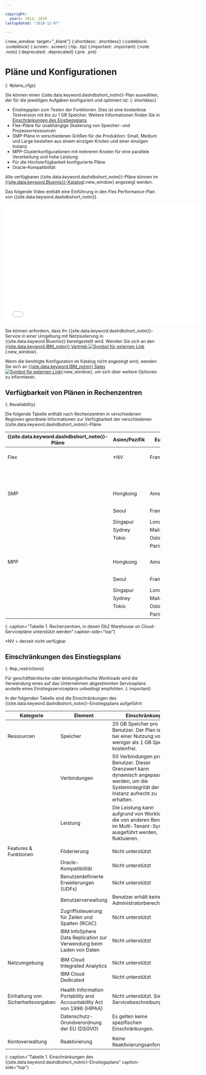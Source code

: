 ```yaml
---

copyright:
  years: 2014, 2019
lastupdated: "2018-12-07"

---
```


<!-- Attribute definitions --> 
{:new_window: target="_blank"}
{:shortdesc: .shortdesc}
{:codeblock: .codeblock}
{:screen: .screen}
{:tip: .tip}
{:important: .important}
{:note: .note}
{:deprecated: .deprecated}
{:pre: .pre}

# Pläne und Konfigurationen
{: #plans_cfgs}

Sie können einen {{site.data.keyword.dashdbshort_notm}}-Plan auswählen, der für die jeweiligen Aufgaben konfiguriert und optimiert ist:
{: shortdesc}

   * Einstiegsplan zum Testen der Funktionen. Dies ist eine kostenlose Testversion mit bis zu 1 GB Speicher. Weitere Informationen finden Sie in [Einschränkungen des Einstiegsplans](#ep_restrictions). 
   * Flex-Pläne für unabhängige Skalierung von Speicher- und Prozessorressourcen
   * SMP-Pläne in verschiedenen Größen für die Produktion: Small, Medium und Large bestehen aus einem einzigen Knoten und einer einzigen Instanz
   * MPP-Clusterkonfigurationen mit mehreren Knoten für eine parallele Verarbeitung und hohe Leistung
   * Für die Hochverfügbarkeit konfigurierte Pläne
   * Oracle-Kompatibilität

Alle verfügbaren {{site.data.keyword.dashdbshort_notm}}-Pläne können im [{{site.data.keyword.Bluemix}}-Katalog](https://console.bluemix.net/catalog/services/db2-warehouse){:new_window} angezeigt werden.
<!--   * Plans configured for data warehouse and online analytical processing (OLAP) workloads: [{{site.data.keyword.dashdbshort_notm}}](https://console.bluemix.net/catalog/services/db2-warehouse){:new_window} -->
<!--   * Plans configured for high-speed, transactional processing (OLTP): [{{site.data.keyword.dashdbshort_notm}} for Transactions](https://console.ng.bluemix.net/catalog/services/dashdb-for-transactions-sql-database){:new_window} -->

Das folgende Video enthält eine Einführung in den Flex Performance-Plan von {{site.data.keyword.dashdbshort_notm}}.

<iframe class="embed-responsive-item" id="youtubeplayer" title="Creating a connection from Cognos Analytics" type="text/html" width="640" height="390" src="//www.youtube.com/embed/59PKSnzNQAg?rel=0" frameborder="0" webkitallowfullscreen mozallowfullscreen allowfullscreen> </iframe>

Sie können anfordern, dass Ihr {{site.data.keyword.dashdbshort_notm}}-Service in einer Umgebung mit Netzisolierung in {{site.data.keyword.Bluemix}} bereitgestellt wird. Wenden Sie sich an den [{{site.data.keyword.IBM_notm}} Vertrieb ![Symbol für externen Link](../../icons/launch-glyph.svg "Symbol für externen Link")](https://www.ibm.com/connect/ibm/us/en/?lnk=fcw){:new_window}.

Wenn die benötigte Konfiguration im Katalog nicht angezeigt wird, wenden Sie sich an [{{site.data.keyword.IBM_notm}} Sales ![Symbol für externen Link](../../icons/launch-glyph.svg "Symbol für externen Link")](https://www.ibm.com/connect/ibm/us/en/?lnk=fcw){:new_window}, um sich über weitere Optionen zu informieren.

## Verfügbarkeit von Plänen in Rechenzentren
{: #availability}

Die folgende Tabelle enthält nach Rechenzentren in verschiedenen Regionen geordnete Informationen zur Verfügbarkeit der verschiedenen {{site.data.keyword.dashdbshort_notm}}-Pläne: 


| {{site.data.keyword.dashdbshort_notm}}-Pläne | Asien/Pazifik | Europa    | Nord-/Mittelamerika     | Südamerika |
|------------------------------|--------------|-----------|-----------------------    |---------------|
| Flex                         | *NV          | Frankfurt | Washington D.C. (Vereinigte Staaten (Osten)) | *NV           |
|                              |              |           | Dallas (Vereinigte Staaten (Süden))         |               |  
|      |||||
| SMP                          | Hongkong    | Amsterdam | Washington D.C. (Vereinigte Staaten (Osten)) | Sao Paulo     |
|                              | Seoul        | Frankfurt | Dallas (Vereinigte Staaten (Süden))         |               | 
|                              | Singapur    | London    | Montreal                  |               | 
|                              | Sydney       | Mailand     | Querétaro                 |               | 
|                              | Tokio        | Oslo      | Toronto                   |               | 
|                              |              | Paris     |                           |               |
|      |||||
| MPP                          | Hongkong    | Amsterdam | Washington D.C. (Vereinigte Staaten (Osten)) | Sao Paulo     |
|                              | Seoul        | Frankfurt | Dallas (Vereinigte Staaten (Süden))         |               | 
|                              | Singapur    | London    | Montreal                  |               | 
|                              | Sydney       | Mailand     | Querétaro                 |               | 
|                              | Tokio        | Oslo      | Toronto                   |               | 
|                              |              | Paris     |                           |               |
{: caption="Tabelle 1. Rechenzentren, in denen Db2 Warehouse on Cloud-Servicepläne unterstützt werden" caption-side="top"}

*NV = derzeit nicht verfügbar

## Einschränkungen des Einstiegsplans
{: #ep_restrictions}

Für geschäftskritische oder leistungskritische Workloads wird die Verwendung eines auf das Unternehmen abgestimmten Serviceplans anstelle eines Einstiegsserviceplans unbedingt empfohlen.
{: important}

In der folgenden Tabelle sind die Einschränkungen des {{site.data.keyword.dashdbshort_notm}}-Einstiegsplans aufgeführt: 

| Kategorie | Element | Einschränkung | 
|----------|------|-------------|
| Ressourcen | Speicher | 20 GB Speicher pro Benutzer. Der Plan ist nur bei einer Nutzung von weniger als 1 GB Speicher kostenfrei. |
|  | Verbindungen | 50 Verbindungen pro Benutzer. Dieser Grenzwert kann dynamisch angepasst werden, um die Systemintegrität der Instanz aufrecht zu erhalten. |
|  | Leistung | Die Leistung kann aufgrund von Workloads, die von anderen Benutzern im Multi-Tenant-System ausgeführt werden, fluktuieren. |
|  |  |
| Features & Funktionen | Föderierung | Nicht unterstützt |
|  | Oracle-Kompatibilität | Nicht unterstützt |
|  | Benutzerdefinierte Erweiterungen (UDFs) | Nicht unterstützt |
|  | Benutzerverwaltung | Benutzer erhält keine Administratorberechtigung |
|  | Zugriffssteuerung für Zeilen und Spalten (RCAC) | Nicht unterstützt |
|  | IBM InfoSphere Data Replication zur Verwendung beim Laden von Daten | Nicht unterstützt |
|  |  |
| Netzumgebung | IBM Cloud Integrated Analytics | Nicht unterstützt |
|  | IBM Cloud Dedicated | Nicht unterstützt |
|  |  |
| Einhaltung von Sicherheitsvorgaben | Health Information Portability and Accountability Act von 1996 (HIPAA) | Nicht unterstützt. Siehe Servicebeschreibung. |
|  | Datenschutz-Grundverordnung der EU (DSGVO) | Es gelten keine spezifischen Einschränkungen. |
|  |  |
| Kontoverwaltung | Reaktivierung | Keine Reaktivierungsanforderung |
{: caption="Tabelle 1. Einschränkungen des {{site.data.keyword.dashdbshort_notm}}-Einstiegsplans" caption-side="top"}

